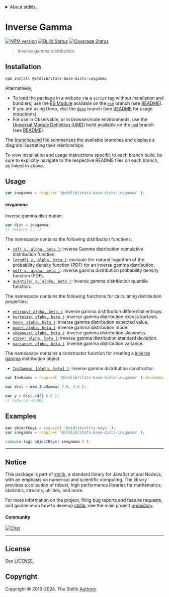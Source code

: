 <!--

@license Apache-2.0

Copyright (c) 2018 The Stdlib Authors.

Licensed under the Apache License, Version 2.0 (the "License");
you may not use this file except in compliance with the License.
You may obtain a copy of the License at

   http://www.apache.org/licenses/LICENSE-2.0

Unless required by applicable law or agreed to in writing, software
distributed under the License is distributed on an "AS IS" BASIS,
WITHOUT WARRANTIES OR CONDITIONS OF ANY KIND, either express or implied.
See the License for the specific language governing permissions and
limitations under the License.

-->


<details>
  <summary>
    About stdlib...
  </summary>
  <p>We believe in a future in which the web is a preferred environment for numerical computation. To help realize this future, we've built stdlib. stdlib is a standard library, with an emphasis on numerical and scientific computation, written in JavaScript (and C) for execution in browsers and in Node.js.</p>
  <p>The library is fully decomposable, being architected in such a way that you can swap out and mix and match APIs and functionality to cater to your exact preferences and use cases.</p>
  <p>When you use stdlib, you can be absolutely certain that you are using the most thorough, rigorous, well-written, studied, documented, tested, measured, and high-quality code out there.</p>
  <p>To join us in bringing numerical computing to the web, get started by checking us out on <a href="https://github.com/stdlib-js/stdlib">GitHub</a>, and please consider <a href="https://opencollective.com/stdlib">financially supporting stdlib</a>. We greatly appreciate your continued support!</p>
</details>

# Inverse Gamma

[![NPM version][npm-image]][npm-url] [![Build Status][test-image]][test-url] [![Coverage Status][coverage-image]][coverage-url] <!-- [![dependencies][dependencies-image]][dependencies-url] -->

> Inverse gamma distribution.

<section class="installation">

## Installation

```bash
npm install @stdlib/stats-base-dists-invgamma
```

Alternatively,

-   To load the package in a website via a `script` tag without installation and bundlers, use the [ES Module][es-module] available on the [`esm`][esm-url] branch (see [README][esm-readme]).
-   If you are using Deno, visit the [`deno`][deno-url] branch (see [README][deno-readme] for usage intructions).
-   For use in Observable, or in browser/node environments, use the [Universal Module Definition (UMD)][umd] build available on the [`umd`][umd-url] branch (see [README][umd-readme]).

The [branches.md][branches-url] file summarizes the available branches and displays a diagram illustrating their relationships.

To view installation and usage instructions specific to each branch build, be sure to explicitly navigate to the respective README files on each branch, as linked to above.

</section>

<section class="usage">

## Usage

```javascript
var invgamma = require( '@stdlib/stats-base-dists-invgamma' );
```

#### invgamma

Inverse gamma distribution.

```javascript
var dist = invgamma;
// returns {...}
```

The namespace contains the following distribution functions:

<!-- <toc pattern="*+(cdf|pdf|mgf|quantile)*"> -->

<div class="namespace-toc">

-   <span class="signature">[`cdf( x, alpha, beta )`][@stdlib/stats/base/dists/invgamma/cdf]</span><span class="delimiter">: </span><span class="description">inverse Gamma distribution cumulative distribution function.</span>
-   <span class="signature">[`logpdf( x, alpha, beta )`][@stdlib/stats/base/dists/invgamma/logpdf]</span><span class="delimiter">: </span><span class="description">evaluate the natural logarithm of the probability density function (PDF) for an inverse gamma distribution.</span>
-   <span class="signature">[`pdf( x, alpha, beta )`][@stdlib/stats/base/dists/invgamma/pdf]</span><span class="delimiter">: </span><span class="description">inverse gamma distribution probability density function (PDF).</span>
-   <span class="signature">[`quantile( p, alpha, beta )`][@stdlib/stats/base/dists/invgamma/quantile]</span><span class="delimiter">: </span><span class="description">inverse gamma distribution quantile function.</span>

</div>

<!-- </toc> -->

The namespace contains the following functions for calculating distribution properties:

<!-- <toc pattern="*+(entropy|kurtosis|mean|median|mode|skewness|stdev|variance)*"> -->

<div class="namespace-toc">

-   <span class="signature">[`entropy( alpha, beta )`][@stdlib/stats/base/dists/invgamma/entropy]</span><span class="delimiter">: </span><span class="description">inverse gamma distribution differential entropy.</span>
-   <span class="signature">[`kurtosis( alpha, beta )`][@stdlib/stats/base/dists/invgamma/kurtosis]</span><span class="delimiter">: </span><span class="description">inverse gamma distribution excess kurtosis.</span>
-   <span class="signature">[`mean( alpha, beta )`][@stdlib/stats/base/dists/invgamma/mean]</span><span class="delimiter">: </span><span class="description">inverse gamma distribution expected value.</span>
-   <span class="signature">[`mode( alpha, beta )`][@stdlib/stats/base/dists/invgamma/mode]</span><span class="delimiter">: </span><span class="description">inverse gamma distribution mode.</span>
-   <span class="signature">[`skewness( alpha, beta )`][@stdlib/stats/base/dists/invgamma/skewness]</span><span class="delimiter">: </span><span class="description">inverse gamma distribution skewness.</span>
-   <span class="signature">[`stdev( alpha, beta )`][@stdlib/stats/base/dists/invgamma/stdev]</span><span class="delimiter">: </span><span class="description">inverse gamma distribution standard deviation.</span>
-   <span class="signature">[`variance( alpha, beta )`][@stdlib/stats/base/dists/invgamma/variance]</span><span class="delimiter">: </span><span class="description">inverse gamma distribution variance.</span>

</div>

<!-- </toc> -->

The namespace contains a constructor function for creating a [inverse gamma][invgamma-distribution] distribution object.

<!-- <toc pattern="*ctor*"> -->

<div class="namespace-toc">

-   <span class="signature">[`InvGamma( [alpha, beta] )`][@stdlib/stats/base/dists/invgamma/ctor]</span><span class="delimiter">: </span><span class="description">inverse gamma distribution constructor.</span>

</div>

<!-- </toc> -->

```javascript
var InvGamma = require( '@stdlib/stats-base-dists-invgamma' ).InvGamma;

var dist = new InvGamma( 2.0, 4.0 );

var y = dist.cdf( 0.5 );
// returns ~0.003
```

</section>

<!-- /.usage -->

<section class="examples">

## Examples

<!-- TODO: better examples -->

<!-- eslint no-undef: "error" -->

```javascript
var objectKeys = require( '@stdlib/utils-keys' );
var invgamma = require( '@stdlib/stats-base-dists-invgamma' );

console.log( objectKeys( invgamma ) );
```

</section>

<!-- /.examples -->

<!-- Section for related `stdlib` packages. Do not manually edit this section, as it is automatically populated. -->

<section class="related">

</section>

<!-- /.related -->

<!-- Section for all links. Make sure to keep an empty line after the `section` element and another before the `/section` close. -->


<section class="main-repo" >

* * *

## Notice

This package is part of [stdlib][stdlib], a standard library for JavaScript and Node.js, with an emphasis on numerical and scientific computing. The library provides a collection of robust, high performance libraries for mathematics, statistics, streams, utilities, and more.

For more information on the project, filing bug reports and feature requests, and guidance on how to develop [stdlib][stdlib], see the main project [repository][stdlib].

#### Community

[![Chat][chat-image]][chat-url]

---

## License

See [LICENSE][stdlib-license].


## Copyright

Copyright &copy; 2016-2024. The Stdlib [Authors][stdlib-authors].

</section>

<!-- /.stdlib -->

<!-- Section for all links. Make sure to keep an empty line after the `section` element and another before the `/section` close. -->

<section class="links">

[npm-image]: http://img.shields.io/npm/v/@stdlib/stats-base-dists-invgamma.svg
[npm-url]: https://npmjs.org/package/@stdlib/stats-base-dists-invgamma

[test-image]: https://github.com/stdlib-js/stats-base-dists-invgamma/actions/workflows/test.yml/badge.svg?branch=v0.2.0
[test-url]: https://github.com/stdlib-js/stats-base-dists-invgamma/actions/workflows/test.yml?query=branch:v0.2.0

[coverage-image]: https://img.shields.io/codecov/c/github/stdlib-js/stats-base-dists-invgamma/main.svg
[coverage-url]: https://codecov.io/github/stdlib-js/stats-base-dists-invgamma?branch=main

<!--

[dependencies-image]: https://img.shields.io/david/stdlib-js/stats-base-dists-invgamma.svg
[dependencies-url]: https://david-dm.org/stdlib-js/stats-base-dists-invgamma/main

-->

[chat-image]: https://img.shields.io/gitter/room/stdlib-js/stdlib.svg
[chat-url]: https://app.gitter.im/#/room/#stdlib-js_stdlib:gitter.im

[stdlib]: https://github.com/stdlib-js/stdlib

[stdlib-authors]: https://github.com/stdlib-js/stdlib/graphs/contributors

[umd]: https://github.com/umdjs/umd
[es-module]: https://developer.mozilla.org/en-US/docs/Web/JavaScript/Guide/Modules

[deno-url]: https://github.com/stdlib-js/stats-base-dists-invgamma/tree/deno
[deno-readme]: https://github.com/stdlib-js/stats-base-dists-invgamma/blob/deno/README.md
[umd-url]: https://github.com/stdlib-js/stats-base-dists-invgamma/tree/umd
[umd-readme]: https://github.com/stdlib-js/stats-base-dists-invgamma/blob/umd/README.md
[esm-url]: https://github.com/stdlib-js/stats-base-dists-invgamma/tree/esm
[esm-readme]: https://github.com/stdlib-js/stats-base-dists-invgamma/blob/esm/README.md
[branches-url]: https://github.com/stdlib-js/stats-base-dists-invgamma/blob/main/branches.md

[stdlib-license]: https://raw.githubusercontent.com/stdlib-js/stats-base-dists-invgamma/main/LICENSE

[invgamma-distribution]: https://en.wikipedia.org/wiki/Inverse-gamma_distribution

<!-- <toc-links> -->

[@stdlib/stats/base/dists/invgamma/ctor]: https://github.com/stdlib-js/stats-base-dists-invgamma-ctor

[@stdlib/stats/base/dists/invgamma/entropy]: https://github.com/stdlib-js/stats-base-dists-invgamma-entropy

[@stdlib/stats/base/dists/invgamma/kurtosis]: https://github.com/stdlib-js/stats-base-dists-invgamma-kurtosis

[@stdlib/stats/base/dists/invgamma/mean]: https://github.com/stdlib-js/stats-base-dists-invgamma-mean

[@stdlib/stats/base/dists/invgamma/mode]: https://github.com/stdlib-js/stats-base-dists-invgamma-mode

[@stdlib/stats/base/dists/invgamma/skewness]: https://github.com/stdlib-js/stats-base-dists-invgamma-skewness

[@stdlib/stats/base/dists/invgamma/stdev]: https://github.com/stdlib-js/stats-base-dists-invgamma-stdev

[@stdlib/stats/base/dists/invgamma/variance]: https://github.com/stdlib-js/stats-base-dists-invgamma-variance

[@stdlib/stats/base/dists/invgamma/cdf]: https://github.com/stdlib-js/stats-base-dists-invgamma-cdf

[@stdlib/stats/base/dists/invgamma/logpdf]: https://github.com/stdlib-js/stats-base-dists-invgamma-logpdf

[@stdlib/stats/base/dists/invgamma/pdf]: https://github.com/stdlib-js/stats-base-dists-invgamma-pdf

[@stdlib/stats/base/dists/invgamma/quantile]: https://github.com/stdlib-js/stats-base-dists-invgamma-quantile

<!-- </toc-links> -->

</section>

<!-- /.links -->
